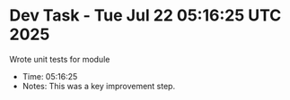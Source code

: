 # Dev Task - Tue Jul 22 05:16:25 UTC 2025
Wrote unit tests for module
- Time: 05:16:25
- Notes: This was a key improvement step.
